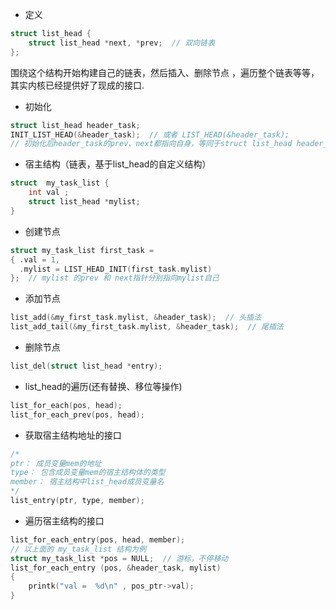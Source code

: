 * 定义
```c
struct list_head {
	struct list_head *next, *prev;  // 双向链表
};
```

围绕这个结构开始构建自己的链表，然后插入、删除节点 ，遍历整个链表等等，其实内核已经提供好了现成的接口.  

* 初始化
```c
struct list_head header_task;
INIT_LIST_HEAD(&header_task);  // 或者 LIST_HEAD(&header_task);
// 初始化后header_task的prev、next都指向自身，等同于struct list_head header_task = {&header_task,  &header_task};
```

* 宿主结构（链表，基于list_head的自定义结构）
```c
struct  my_task_list {
    int val ;
    struct list_head *mylist;
}
```

* 创建节点
```c
struct my_task_list first_task = 
{ .val = 1,
  .mylist = LIST_HEAD_INIT(first_task.mylist)
};  // mylist 的prev 和 next指针分别指向mylist自己
```

* 添加节点
```c
list_add(&my_first_task.mylist, &header_task);  // 头插法
list_add_tail(&my_first_task.mylist, &header_task);  // 尾插法
```

* 删除节点
```c
list_del(struct list_head *entry);
```

* list_head的遍历(还有替换、移位等操作)
```c
list_for_each(pos, head);
list_for_each_prev(pos, head);
```

* 获取宿主结构地址的接口
```c
/*
ptr： 成员变量mem的地址    
type： 包含成员变量mem的宿主结构体的类型
member： 宿主结构中list_head成员变量名
*/
list_entry(ptr, type, member);
```

* 遍历宿主结构的接口
```c
list_for_each_entry(pos, head, member);
// 以上面的 my_task_list 结构为例
struct my_task_list *pos = NULL;  // 游标，不停移动 
list_for_each_entry (pos, &header_task, mylist) 
{ 
    printk("val =  %d\n" , pos_ptr->val); 
}
```
